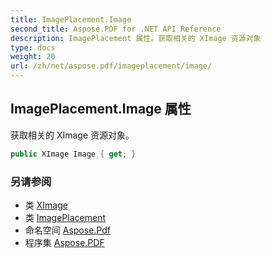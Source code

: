 ```yaml
---
title: ImagePlacement.Image
second_title: Aspose.PDF for .NET API Reference
description: ImagePlacement 属性。获取相关的 XImage 资源对象
type: docs
weight: 20
url: /zh/net/aspose.pdf/imageplacement/image/
---
```

## ImagePlacement.Image 属性

获取相关的 XImage 资源对象。

```csharp
public XImage Image { get; }
```

### 另请参阅

* 类 [XImage](../../ximage/)
* 类 [ImagePlacement](../)
* 命名空间 [Aspose.Pdf](../../../aspose.pdf/)
* 程序集 [Aspose.PDF](../../../)